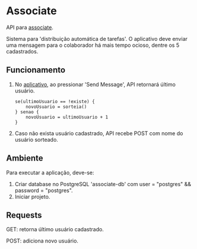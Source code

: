 # Associate

API para [associate](https://github.com/andre-alck/p_associate_app).

Sistema para 'distribuição automática de tarefas'. O aplicativo deve enviar uma mensagem para o colaborador há mais tempo ocioso, dentre os 5 cadastrados.

## Funcionamento

1. No [aplicativo](https://github.com/andre-alck/p_associate_app), ao pressionar 'Send Message', API retornará último usuário.

    ```
    se(ultimoUsuario == !existe) {
        novoUsuario = sorteia()
    } senao {
        novoUsuario = ultimoUsuario + 1
    }
    ```

2. Caso não exista usuário cadastrado, API recebe POST com nome do usuário sorteado.

## Ambiente

Para executar a aplicação, deve-se:

1. Criar database no PostgreSQL 'associate-db' com user = "postgres" && password = "postgres".
2. Iniciar projeto.

## Requests

GET: retorna último usuário cadastrado.

POST: adiciona novo usuário.
